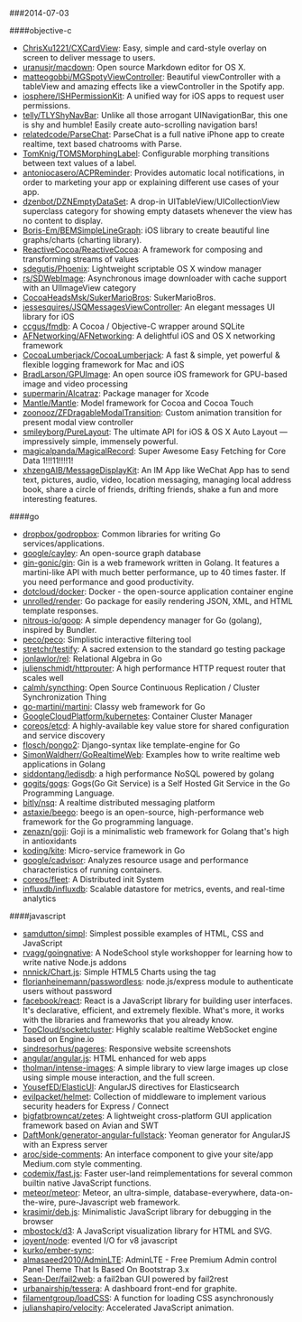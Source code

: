 ###2014-07-03

####objective-c
* [ChrisXu1221/CXCardView](https://github.com/ChrisXu1221/CXCardView): Easy, simple and card-style overlay on screen to deliver message to users.
* [uranusjr/macdown](https://github.com/uranusjr/macdown): Open source Markdown editor for OS X.
* [matteogobbi/MGSpotyViewController](https://github.com/matteogobbi/MGSpotyViewController): Beautiful viewController with a tableView and amazing effects like a viewController in the Spotify app.
* [iosphere/ISHPermissionKit](https://github.com/iosphere/ISHPermissionKit): A unified way for iOS apps to request user permissions.
* [telly/TLYShyNavBar](https://github.com/telly/TLYShyNavBar): Unlike all those arrogant UINavigationBar, this one is shy and humble! Easily create auto-scrolling navigation bars!
* [relatedcode/ParseChat](https://github.com/relatedcode/ParseChat): ParseChat is a full native iPhone app to create realtime, text based chatrooms with Parse.
* [TomKnig/TOMSMorphingLabel](https://github.com/TomKnig/TOMSMorphingLabel): Configurable morphing transitions between text values of a label.
* [antoniocasero/ACPReminder](https://github.com/antoniocasero/ACPReminder): Provides automatic local notifications, in order to marketing your app or explaining different use cases of your app.
* [dzenbot/DZNEmptyDataSet](https://github.com/dzenbot/DZNEmptyDataSet): A drop-in UITableView/UICollectionView superclass category for showing empty datasets whenever the view has no content to display.
* [Boris-Em/BEMSimpleLineGraph](https://github.com/Boris-Em/BEMSimpleLineGraph): iOS library to create beautiful line graphs/charts (charting library).
* [ReactiveCocoa/ReactiveCocoa](https://github.com/ReactiveCocoa/ReactiveCocoa): A framework for composing and transforming streams of values
* [sdegutis/Phoenix](https://github.com/sdegutis/Phoenix): Lightweight scriptable OS X window manager
* [rs/SDWebImage](https://github.com/rs/SDWebImage): Asynchronous image downloader with cache support with an UIImageView category
* [CocoaHeadsMsk/SukerMarioBros](https://github.com/CocoaHeadsMsk/SukerMarioBros): SukerMarioBros.
* [jessesquires/JSQMessagesViewController](https://github.com/jessesquires/JSQMessagesViewController): An elegant messages UI library for iOS
* [ccgus/fmdb](https://github.com/ccgus/fmdb): A Cocoa / Objective-C wrapper around SQLite
* [AFNetworking/AFNetworking](https://github.com/AFNetworking/AFNetworking): A delightful iOS and OS X networking framework
* [CocoaLumberjack/CocoaLumberjack](https://github.com/CocoaLumberjack/CocoaLumberjack): A fast & simple, yet powerful & flexible logging framework for Mac and iOS
* [BradLarson/GPUImage](https://github.com/BradLarson/GPUImage): An open source iOS framework for GPU-based image and video processing
* [supermarin/Alcatraz](https://github.com/supermarin/Alcatraz): Package manager for Xcode
* [Mantle/Mantle](https://github.com/Mantle/Mantle): Model framework for Cocoa and Cocoa Touch
* [zoonooz/ZFDragableModalTransition](https://github.com/zoonooz/ZFDragableModalTransition): Custom animation transition for present modal view controller
* [smileyborg/PureLayout](https://github.com/smileyborg/PureLayout): The ultimate API for iOS & OS X Auto Layout — impressively simple, immensely powerful.
* [magicalpanda/MagicalRecord](https://github.com/magicalpanda/MagicalRecord): Super Awesome Easy Fetching for Core Data 1!!!11!!!!1!
* [xhzengAIB/MessageDisplayKit](https://github.com/xhzengAIB/MessageDisplayKit): An IM App like WeChat App has to send text, pictures, audio, video, location messaging, managing local address book, share a circle of friends, drifting friends, shake a fun and more interesting features.

####go
* [dropbox/godropbox](https://github.com/dropbox/godropbox): Common libraries for writing Go services/applications.
* [google/cayley](https://github.com/google/cayley): An open-source graph database
* [gin-gonic/gin](https://github.com/gin-gonic/gin): Gin is a web framework written in Golang. It features a martini-like API with much better performance, up to 40 times faster. If you need performance and good productivity.
* [dotcloud/docker](https://github.com/dotcloud/docker): Docker - the open-source application container engine
* [unrolled/render](https://github.com/unrolled/render): Go package for easily rendering JSON, XML, and HTML template responses.
* [nitrous-io/goop](https://github.com/nitrous-io/goop): A simple dependency manager for Go (golang), inspired by Bundler.
* [peco/peco](https://github.com/peco/peco): Simplistic interactive filtering tool
* [stretchr/testify](https://github.com/stretchr/testify): A sacred extension to the standard go testing package
* [jonlawlor/rel](https://github.com/jonlawlor/rel): Relational Algebra in Go
* [julienschmidt/httprouter](https://github.com/julienschmidt/httprouter): A high performance HTTP request router that scales well
* [calmh/syncthing](https://github.com/calmh/syncthing): Open Source Continuous Replication / Cluster Synchronization Thing
* [go-martini/martini](https://github.com/go-martini/martini): Classy web framework for Go
* [GoogleCloudPlatform/kubernetes](https://github.com/GoogleCloudPlatform/kubernetes): Container Cluster Manager
* [coreos/etcd](https://github.com/coreos/etcd): A highly-available key value store for shared configuration and service discovery
* [flosch/pongo2](https://github.com/flosch/pongo2): Django-syntax like template-engine for Go
* [SimonWaldherr/GoRealtimeWeb](https://github.com/SimonWaldherr/GoRealtimeWeb): Examples how to write realtime web applications in Golang
* [siddontang/ledisdb](https://github.com/siddontang/ledisdb): a high performance NoSQL powered by  golang
* [gogits/gogs](https://github.com/gogits/gogs): Gogs(Go Git Service) is a Self Hosted Git Service in the Go Programming Language.
* [bitly/nsq](https://github.com/bitly/nsq): A realtime distributed messaging platform
* [astaxie/beego](https://github.com/astaxie/beego): beego is an open-source, high-performance web framework for the Go programming language.
* [zenazn/goji](https://github.com/zenazn/goji): Goji is a minimalistic web framework for Golang that's high in antioxidants
* [koding/kite](https://github.com/koding/kite): Micro-service framework in Go
* [google/cadvisor](https://github.com/google/cadvisor): Analyzes resource usage and performance characteristics of running containers.
* [coreos/fleet](https://github.com/coreos/fleet): A Distributed init System
* [influxdb/influxdb](https://github.com/influxdb/influxdb): Scalable datastore for metrics, events, and real-time analytics

####javascript
* [samdutton/simpl](https://github.com/samdutton/simpl): Simplest possible examples of HTML, CSS and JavaScript
* [rvagg/goingnative](https://github.com/rvagg/goingnative): A NodeSchool style workshopper for learning how to write native Node.js addons
* [nnnick/Chart.js](https://github.com/nnnick/Chart.js): Simple HTML5 Charts using the <canvas> tag
* [florianheinemann/passwordless](https://github.com/florianheinemann/passwordless): node.js/express module to authenticate users without password
* [facebook/react](https://github.com/facebook/react): React is a JavaScript library for building user interfaces. It's declarative, efficient, and extremely flexible. What's more, it works with the libraries and frameworks that you already know.
* [TopCloud/socketcluster](https://github.com/TopCloud/socketcluster): Highly scalable realtime WebSocket engine based on Engine.io
* [sindresorhus/pageres](https://github.com/sindresorhus/pageres): Responsive website screenshots
* [angular/angular.js](https://github.com/angular/angular.js): HTML enhanced for web apps
* [tholman/intense-images](https://github.com/tholman/intense-images): A simple library to view large images up close using simple mouse interaction, and the full screen.
* [YousefED/ElasticUI](https://github.com/YousefED/ElasticUI): AngularJS directives for Elasticsearch
* [evilpacket/helmet](https://github.com/evilpacket/helmet): Collection of middleware to implement various security headers for Express / Connect
* [bigfatbrowncat/zetes](https://github.com/bigfatbrowncat/zetes): A lightweight cross-platform GUI application framework based on Avian and SWT
* [DaftMonk/generator-angular-fullstack](https://github.com/DaftMonk/generator-angular-fullstack): Yeoman generator for AngularJS with an Express server
* [aroc/side-comments](https://github.com/aroc/side-comments): An interface component to give your site/app Medium.com style commenting.
* [codemix/fast.js](https://github.com/codemix/fast.js): Faster user-land reimplementations for several common builtin native JavaScript functions.
* [meteor/meteor](https://github.com/meteor/meteor): Meteor, an ultra-simple, database-everywhere, data-on-the-wire, pure-Javascript web framework.
* [krasimir/deb.js](https://github.com/krasimir/deb.js): Minimalistic JavaScript library for debugging in the browser
* [mbostock/d3](https://github.com/mbostock/d3): A JavaScript visualization library for HTML and SVG.
* [joyent/node](https://github.com/joyent/node): evented I/O for v8 javascript
* [kurko/ember-sync](https://github.com/kurko/ember-sync): 
* [almasaeed2010/AdminLTE](https://github.com/almasaeed2010/AdminLTE): AdminLTE - Free Premium Admin control Panel Theme That Is Based On Bootstrap 3.x
* [Sean-Der/fail2web](https://github.com/Sean-Der/fail2web): a fail2ban GUI powered by fail2rest
* [urbanairship/tessera](https://github.com/urbanairship/tessera): A dashboard front-end for graphite. 
* [filamentgroup/loadCSS](https://github.com/filamentgroup/loadCSS): A function for loading CSS asynchronously
* [julianshapiro/velocity](https://github.com/julianshapiro/velocity): Accelerated JavaScript animation.
